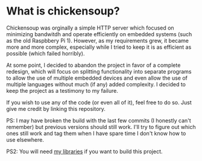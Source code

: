 What is chickensoup?
====================

Chickensoup was orginally a simple HTTP server which focused on minimizing bandwitdh
and operate efficiently on embedded systems (such as the old Raspbbery Pi 1).
However, as my requirements grew, it became more and more complex, especially while I
tried to keep it is as efficient as possible (which failed horribly).

At some point, I decided to abandon the project in favor of a complete redesign, which
will focus on splitting functionality into separate programs to allow the use of
multiple embedded devices and even allow the use of multiple languages without much
(if any) added complexity. I decided to keep the project as a testimony to my failure.

If you wish to use any of the code (or even all of it), feel free to do so. Just give
me credit by linking this repository.

PS: I may have broken the build with the last few commits (I honestly can't remember)
    but previous versions should still work. I'll try to figure out which ones still
    work and tag them when I have spare time I don't know how to use elsewhere.

PS2: You will need [my libraries](https://github.com/Demindiro/cs-Libraries) if you
     want to build this project.
